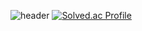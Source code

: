 ![header](https://capsule-render.vercel.app/api?type=waving&color=auto&height=300&section=header&text=Welcome%20My%20Profile&fontSize=70&animation=fadeIn&fontAlignY=38&desc=Donghae's%20Github&descAlignY=55&descAlign=80)
[![Solved.ac Profile](http://mazassumnida.wtf/api/v2/generate_badge?boj=EastSea)](https://solved.ac/EastSea/)

